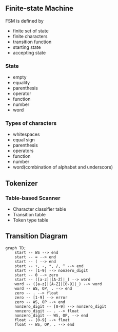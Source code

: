 
## Finite-state Machine
FSM is defined by
- finite set of state
- finite characters
- transition function
- starting state
- accepting state

### State
- empty
- equality
- parenthesis
- operator
- function
- number
- word

### Types of characters
- whitespaces
- equal sign
- parenthesis
- operators
- function
- number
- word(combination of alphabet and underscore)


## Tokenizer

### Table-based Scanner
- Character classifier table
- Transition table
- Token type table


## Transition Diagram

```mermaid
graph TD;
    start -- WS --> end
    start -- = --> end
    start -- ( --> end
    start -- +, -, *, /, ^ --> end
    start -- [1-9] --> nonzero_digit
    start -- 0 --> zero
    start -- ([a-z]|[A-Z]|_) --> word
    word -- ([a-z]|[A-Z]|[0-9]|_) --> word
    word -- WS, OP, . --> end
    zero -- . --> float
    zero -- [1-9] --> error
    zero -- WS, OP --> end
    nonzero_digit -- [0-9] --> nonzero_digit
    nonzero_digit -- . --> float
    nonzero_digit -- WS, OP, --> end
    float -- [0-9] --> float
    float -- WS, OP, . --> end
```
